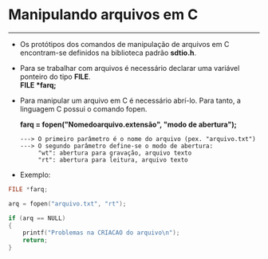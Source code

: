 # Manipulando arquivos em C
---
+ Os protótipos dos comandos de manipulação de arquivos em C encontram-se definidos na biblioteca padrão <b>sdtio.h</b>.
+ Para se trabalhar com arquivos é necessário declarar uma variável ponteiro do tipo <b>FILE</b>. </br>
    <b>FILE *farq;</b>
+ Para manipular um arquivo em C é necessário abrí-lo. Para tanto, a linguagem C possui o comando fopen. 

     <b>farq = fopen("Nomedoarquivo.extensão", "modo de abertura");</b>

      ---> O primeiro parâmetro é o nome do arquivo (pex. "arquivo.txt")
      ---> O segundo parâmetro define-se o modo de abertura:
           "wt": abertura para gravação, arquivo texto
           "rt": abertura para leitura, arquivo texto
+ Exemplo:            
``` C
FILE *farq;

arq = fopen("arquivo.txt", "rt");

if (arq == NULL)
{
    printf("Problemas na CRIACAO do arquivo\n");
    return;
} 
```


